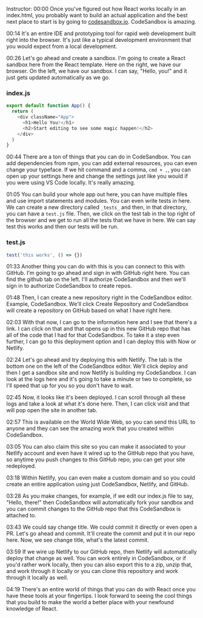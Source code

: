 Instructor: 00:00 Once you've figured out how React works locally in an index.html, you probably want to build an actual application and the best next place to start is by going to [codesandbox.io](https://codesandbox.io/). CodeSandbox is amazing.

00:14 It's an entire IDE and prototyping tool for rapid web development built right into the browser. It's just like a typical development environment that you would expect from a local development.

00:26 Let's go ahead and create a sandbox. I'm going to create a React sandbox here from the React template. Here on the right, we have our browser. On the left, we have our sandbox. I can say, "Hello, you!" and it just gets updated automatically as we go.

### index.js
```js
export default function App() {
  return (
    <div className="App">
      <h1>Hello You!</h1>
      <h2>Start editing to see some magic happen!</h2>
    </div>
  )
}
```

00:44 There are a ton of things that you can do in CodeSandbox. You can add dependencies from npm, you can add external resources, you can even change your typeface. If we hit command and a comma, `cmd + ,`, you can open up your settings here and change the settings just like you would if you were using VS Code locally. It's really amazing.

01:05 You can build your whole app out here, you can have multiple files and use import statements and modules. You can even write tests in here. We can create a new directory called `_tests_` and then, in that directory, you can have a `test.js` file. Then, we click on the test tab in the top right of the browser and we get to run all the tests that we have in here. We can say test this works and then our tests will be run.

### test.js
```js
test('this works', () => {})
```

01:33 Another thing you can do with this is you can connect to this with GitHub. I'm going to go ahead and sign in with GitHub right here. You can find the github tab on the left. I'll authorize CodeSandbox and then we'll sign in to authorize CodeSandbox to create repos.

01:48 Then, I can create a new repository right in the CodeSandbox editor. Example, CodeSandbox. We'll click Create Repository and CodeSandbox will create a repository on GitHub based on what I have right here.

02:03 With that now, I can go to the information here and I see that there's a link. I can click on that and that opens up in this new GitHub repo that has all of the code that I had for that CodeSandbox. To take it a step even further, I can go to this deployment option and I can deploy this with Now or Netlify.

02:24 Let's go ahead and try deploying this with Netlify. The tab is the bottom one on the left of the CodeSandbox editor. We'll click deploy and then I get a sandbox site and now Netlify is building my CodeSandbox. I can look at the logs here and it's going to take a minute or two to complete, so I'll speed that up for you so you don't have to wait.

02:45 Now, it looks like it's been deployed. I can scroll through all these logs and take a look at what it's done here. Then, I can click visit and that will pop open the site in another tab.

02:57 This is available on the World Wide Web, so you can send this URL to anyone and they can see the amazing work that you created within CodeSandbox.

03:05 You can also claim this site so you can make it associated to your Netlify account and even have it wired up to the GitHub repo that you have, so anytime you push changes to this GitHub repo, you can get your site redeployed.

03:18 Within Netlify, you can even make a custom domain and so you could create an entire application using just CodeSandbox, Netlify, and GitHub.

03:28 As you make changes, for example, if we edit our index.js file to say, "Hello, there!" then CodeSandbox will automatically fork your sandbox and you can commit changes to the GitHub repo that this CodeSandbox is attached to.

03:43 We could say change title. We could commit it directly or even open a PR. Let's go ahead and commit. It'll create the commit and put it in our repo here. Now, we see change title, what's the latest commit.

03:59 If we wire up Netlify to our GitHub repo, then Netlify will automatically deploy that change as well. You can work entirely in CodeSandbox, or if you'd rather work locally, then you can also export this to a zip, unzip that, and work through it locally or you can clone this repository and work through it locally as well.

04:19 There's an entire world of things that you can do with React once you have these tools at your fingertips. I look forward to seeing the cool things that you build to make the world a better place with your newfound knowledge of React.